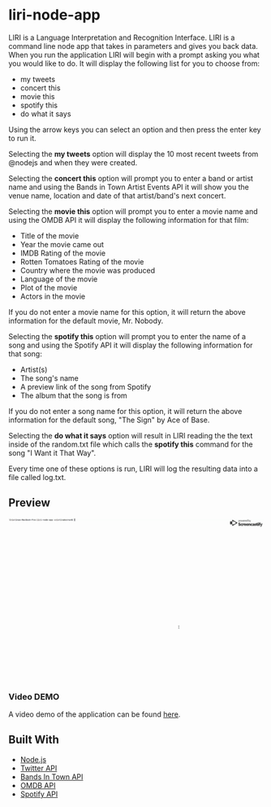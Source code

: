 # liri-node-app

LIRI is a Language Interpretation and Recognition Interface. LIRI is a command line node app that takes in parameters and gives you back data.  When you run the application LIRI will begin with a prompt asking you what you would like to do.  It will display the following list for you to choose from:
<ul>
    <li>my tweets</li>
    <li>concert this</li>
    <li>movie this</li>
    <li>spotify this</li>
  <li>do what it says</li>
</ul>

Using the arrow keys you can select an option and then press the enter key to run it.  

Selecting the <b>my tweets</b> option will display the 10 most recent tweets from @nodejs and when they were created.

Selecting the <b>concert this</b> option will prompt you to enter a band or artist name and using the Bands in Town Artist Events API it will show you the venue name, location and date of that artist/band's next concert.

Selecting the <b>movie this</b> option will prompt you to enter a movie name and using the OMDB API it will display the following information for that film:
<ul>
  <li>Title of the movie</li>
  <li>Year the movie came out</li>
  <li>IMDB Rating of the movie</li>
  <li>Rotten Tomatoes Rating of the movie</li>
  <li>Country where the movie was produced</li>
  <li>Language of the movie</li>
  <li>Plot of the movie</li>
  <li>Actors in the movie</li>
</ul>

If you do not enter a movie name for this option, it will return the above information for the default movie, Mr. Nobody.

Selecting the <b>spotify this</b> option will prompt you to enter the name of a song and using the Spotify API it will display the following information for that song:
<ul>
  <li>Artist(s)</li>
  <li>The song's name</li>
  <li>A preview link of the song from Spotify</li>
  <li>The album that the song is from</li>
</ul>

If you do not enter a song name for this option, it will return the above information for the default song, "The Sign" by Ace of Base.

Selecting the <b>do what it says</b> option will result in LIRI reading the the text inside of the random.txt file which calls the <b>spotify this</b> command for the song "I Want it That Way".

Every time one of these options is run, LIRI will log the resulting data into a file called log.txt.

## Preview

![LIRI gif](/images/LIRI-demo.gif)

### Video DEMO
  
A video demo of the application can be found [here](https://drive.google.com/file/d/1I923bSeBAAb20YizCbl_nb4VnLEIIEVO/view?usp=sharing).

## Built With

* [Node.js](https://nodejs.org/en/)
* [Twitter API](https://developer.twitter.com/en/docs.html) 
* [Bands In Town API](http://www.artists.bandsintown.com/bandsintown-api)
* [OMDB API](http://www.omdbapi.com/)
* [Spotify API](https://developer.spotify.com/documentation/web-api/)
